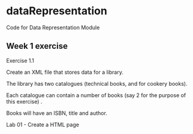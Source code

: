 # dataRepresentation
Code for Data Representation Module

## Week 1 exercise

Exercise 1.1

Create an XML file that stores data for a library. 

The library has two catalogues (technical books, and for cookery books).

Each catalogue can contain a number of books (say 2 for the purpose of this exercise) . 

Books will have an ISBN, title and author.


Lab 01 - Create a HTML page

